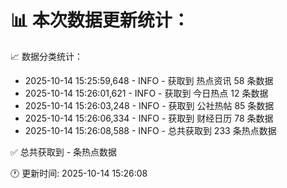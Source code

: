 📊 本次数据更新统计：
==========================

📈 数据分类统计：
- 2025-10-14 15:25:59,648 - INFO - 获取到 热点资讯 58 条数据
- 2025-10-14 15:26:01,621 - INFO - 获取到 今日热点 12 条数据
- 2025-10-14 15:26:03,248 - INFO - 获取到 公社热帖 85 条数据
- 2025-10-14 15:26:06,334 - INFO - 获取到 财经日历 78 条数据
- 2025-10-14 15:26:08,588 - INFO - 总共获取到 233 条热点数据

✅ 总共获取到 - 条热点数据

🕐 更新时间: 2025-10-14 15:26:08
